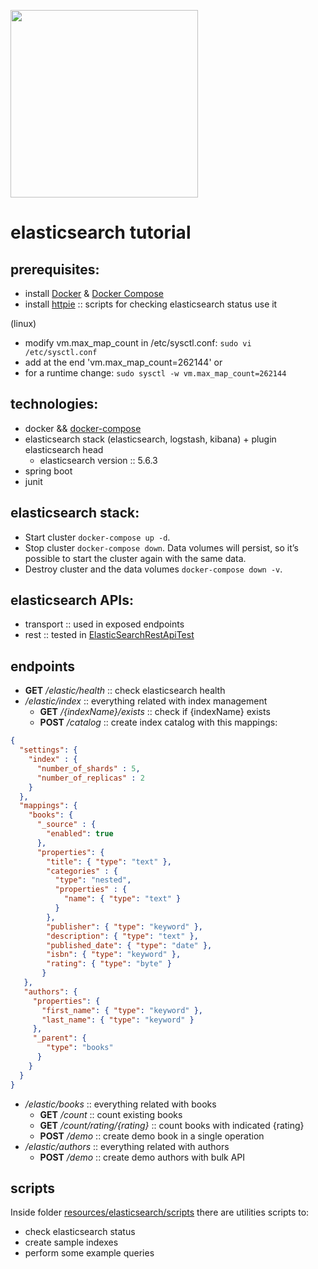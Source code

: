 <a href="https://www.elastic.co" target="_blank"><img src="https://static-www.elastic.co/assets/blt45b0886c90beceee/logo-elastic.svg" width=300/></a> 
# elasticsearch tutorial

## prerequisites:
- install <a href="https://docs.docker.com/engine/installation/" target="_blank">Docker</a> & <a href="https://docs.docker.com/compose/install/" target="_blank">Docker Compose</a>
- install <a href="https://httpie.org/" target="_blank">httpie</a> :: scripts for checking elasticsearch status use it

(linux)
- modify vm.max_map_count in /etc/sysctl.conf:
```sudo vi /etc/sysctl.conf```
- add at the end 'vm.max_map_count=262144'
or
- for a runtime change:
```sudo sysctl -w vm.max_map_count=262144```

## technologies:
- docker && <a href="https://docs.docker.com/compose/reference/overview/" target="_blank">docker-compose</a>
- elasticsearch stack (elasticsearch, logstash, kibana) + plugin elasticsearch head
  - elasticsearch version :: 5.6.3
- spring boot
- junit

## elasticsearch stack:
- Start cluster `docker-compose up -d`.
- Stop cluster `docker-compose down`. Data volumes will persist, so it’s possible to start the cluster again with the same data.
- Destroy cluster and the data volumes `docker-compose down -v`.

## elasticsearch APIs:
- transport :: used in exposed endpoints
- rest :: tested in [ElasticSearchRestApiTest](https://github.com/jgb11/elasticsearch-tutorial/blob/feature/Readme_improve/src/test/java/jgb/elasticsearch/main/ElasticsearchRestApiTest.java)

## endpoints
- **GET** _/elastic/health_ :: check elasticsearch health
- _/elastic/index_ :: everything related with index management
  - **GET** _/{indexName}/exists_ :: check if {indexName} exists
  - **POST** _/catalog_ :: create index catalog with this mappings:
```json
{ 
  "settings": {
    "index" : {
      "number_of_shards" : 5, 
      "number_of_replicas" : 2 
    }
  },
  "mappings": {
    "books": {
      "_source" : {
        "enabled": true
      },
      "properties": {
        "title": { "type": "text" },
        "categories" : {
          "type": "nested",
          "properties" : {
            "name": { "type": "text" }
          }
        },
        "publisher": { "type": "keyword" },
        "description": { "type": "text" },
        "published_date": { "type": "date" },
        "isbn": { "type": "keyword" },
        "rating": { "type": "byte" }
       }
   },
   "authors": {
     "properties": {
       "first_name": { "type": "keyword" },
       "last_name": { "type": "keyword" }
     },
     "_parent": {
        "type": "books"
      }
    }
  }
}
```

- _/elastic/books_ :: everything related with books
  - **GET** _/count_ :: count existing books
  - **GET** _/count/rating/{rating}_ :: count books with indicated {rating}
  - **POST** _/demo_ :: create demo book in a single operation
- _/elastic/authors_ :: everything related with authors
  - **POST** _/demo_ :: create demo authors with bulk API
  
## scripts
Inside folder [resources/elasticsearch/scripts](https://github.com/jgb11/elasticsearch-tutorial/tree/feature/Readme_improve/src/main/resources/elasticsearch) there are utilities scripts to:
- check elasticsearch status
- create sample indexes
- perform some example queries 